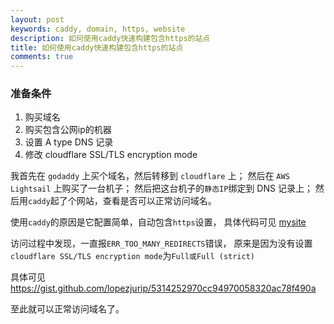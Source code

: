 ```yaml
---
layout: post
keywords: caddy, domain, https, website
description: 如何使用caddy快速构建包含https的站点
title: 如何使用caddy快速构建包含https的站点
comments: true
---
```


### 准备条件

1. 购买域名
2. 购买包含公网ip的机器
3. 设置 A type DNS 记录
4. 修改 cloudflare SSL/TLS encryption mode

我首先在 `godaddy` 上买个域名，然后转移到 `cloudflare` 上；
然后在 `AWS Lightsail` 上购买了一台机子；
然后把这台机子的`静态IP`绑定到 DNS 记录上；
然后用`caddy`起了个网站，查看是否可以正常访问域名。

使用`caddy`的原因是它配置简单，自动包含`https`设置，
具体代码可见 [mysite](https://github.com/night1008/mysite)

访问过程中发现，一直报`ERR_TOO_MANY_REDIRECTS`错误，
原来是因为没有设置`cloudflare SSL/TLS encryption mode`为`Full或Full (strict)`

具体可见 https://gist.github.com/lopezjurip/5314252970cc94970058320ac78f490a

至此就可以正常访问域名了。